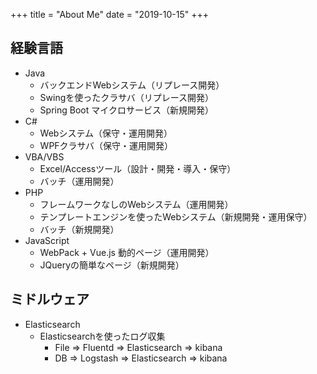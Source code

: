 +++
title = "About Me"
date = "2019-10-15"
+++

## 経験言語

* Java
    * バックエンドWebシステム（リプレース開発）
    * Swingを使ったクラサバ（リプレース開発）
    * Spring Boot マイクロサービス（新規開発）
* C#
    * Webシステム（保守・運用開発）
    * WPFクラサバ（保守・運用開発）
* VBA/VBS
    * Excel/Accessツール（設計・開発・導入・保守）
    * バッチ（運用開発）
* PHP
    * フレームワークなしのWebシステム（運用開発）
    * テンプレートエンジンを使ったWebシステム（新規開発・運用保守）
    * バッチ（新規開発）
* JavaScript
    * WebPack + Vue.js 動的ページ（運用開発）
    * JQueryの簡単なページ（新規開発）

## ミドルウェア

* Elasticsearch
    * Elasticsearchを使ったログ収集
        * File => Fluentd => Elasticsearch => kibana
        * DB => Logstash => Elasticsearch => kibana
